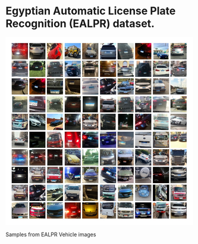 # Egyptian Automatic  License Plate Recognition (EALPR) dataset.
![](samples.jpg)

Samples from  EALPR Vehicle images

